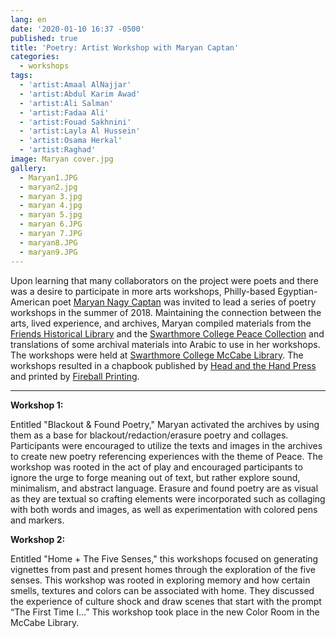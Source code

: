 ```yaml
---
lang: en
date: '2020-01-10 16:37 -0500'
published: true
title: 'Poetry: Artist Workshop with Maryan Captan'
categories:
  - workshops
tags:
  - 'artist:Amaal AlNajjar'
  - 'artist:Abdul Karim Awad'
  - 'artist:Ali Salman'
  - 'artist:Fadaa Ali'
  - 'artist:Fouad Sakhnini'
  - 'artist:Layla Al Hussein'
  - 'artist:Osama Herkal'
  - 'artist:Raghad'
image: Maryan cover.jpg
gallery:
  - Maryan1.JPG
  - maryan2.jpg
  - maryan 3.jpg
  - maryan 4.jpg
  - maryan 5.jpg
  - maryan 6.JPG
  - maryan 7.JPG
  - maryan8.JPG
  - maryan9.JPG
---
```

Upon learning that many collaborators on the project were poets and there was a desire to participate in more arts workshops, Philly-based Egyptian-American poet [Maryan Nagy Captan](https://thebodyinparts.tumblr.com/) was invited to lead a series of poetry workshops in the summer of 2018. Maintaining the connection between the arts, lived experience, and archives, Maryan compiled materials from the [Friends Historical Library](https://www.swarthmore.edu/friends-historical-library) and the [Swarthmore College Peace Collection](https://www.swarthmore.edu/library/peace/) and translations of some archival materials into Arabic to use in her workshops. The workshops were held at [Swarthmore College McCabe Library](https://www.swarthmore.edu/libraries/mccabe-library). The workshops resulted in a chapbook published by [Head and the Hand Press](https://www.theheadandthehand.com/) and printed by [Fireball Printing](https://fireballprinting.com/).

<hr/>

**Workshop 1:**

Entitled "Blackout & Found Poetry," Maryan activated the archives by using them as a base for blackout/redaction/erasure poetry and collages. Participants were encouraged to utilize the texts and images in the archives to create new poetry referencing experiences with the theme of Peace. 
The workshop was rooted in the act of play and encouraged participants to ignore the urge to forge meaning out of text, but rather explore sound, minimalism, and abstract language. Erasure and found poetry are as visual as they are textual so crafting elements were incorporated such as collaging with both words and images, as well as experimentation with colored pens and markers. 

**Workshop 2:**

Entitled "Home + The Five Senses," this workshops focused on generating vignettes from past and present homes through the exploration of the five senses. This workshop was rooted in exploring memory and how certain smells, textures and colors can be associated with home. They discussed the experience of culture shock and draw scenes that start with the prompt “The First Time I...” This workshop took place in the new Color Room in the McCabe Library.
